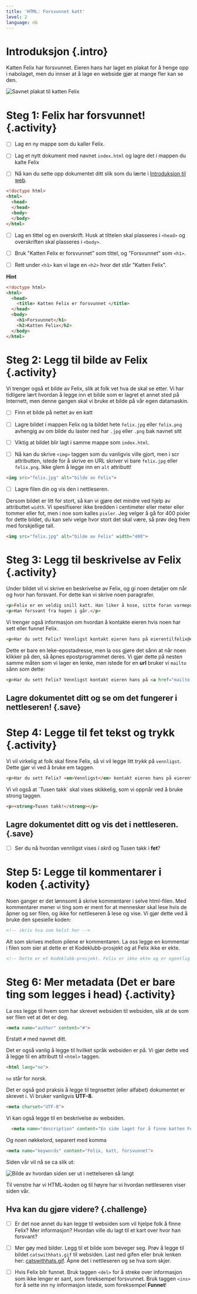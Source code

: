 ```yaml
---
title: 'HTML: Forsvunnet katt'
level: 2
language: nb
---
```



# Introduksjon {.intro}

Katten Felix har forsvunnet. Eieren hans har laget en plakat for å henge opp i
nabolaget, men du innser at å lage en webside gjør at mange fler kan se den.

![Savnet plakat til katten Felix](missingcat.png)


# Steg 1: Felix har forsvunnet! {.activity}

- [ ] Lag en ny mappe som du kaller Felix.

- [ ] Lag et nytt dokument med navnet `index.html` og lagre det i mappen du kalte Felix

- [ ] Nå kan du sette opp dokumentet ditt slik som du lærte i [Introduksjon til
      web](../introduksjon_til_web/introduksjon_til_web.html).

```html
<!doctype html>
<html>
  <head>
  </head>
  <body>
  </body>
</html>
```

- [ ] Lag en tittel og en overskrift. Husk at tittelen skal plasseres i `<head>`
      og overskriften skal plasseres i `<body>`.

- [ ] Bruk "Katten Felix er forsvunnet" som tittel, og "Forsvunnet" som `<h1>`.

- [ ] Rett under `<h1>` kan vi lage en `<h2>` hvor det står "Katten Felix".


<toggle>
  <strong>Hint</strong>
  <hide>

```html
<!doctype html>
<html>
  <head>
    <title> Katten Felix er forsvunnet </title>
  </head>
  <body>
    <h1>Forsvunnet</h1>
    <h2>Katten Felix</h2>
  </body>
</html>
```
  </hide>
</toggle>


# Steg 2: Legg til bilde av Felix {.activity}

Vi trenger også et bilde av Felix, slik at folk vet hva de skal se etter. Vi har
tidligere lært hvordan å legge inn et bilde som er lagret et annet sted på
Internett, men denne gangen skal vi bruke et bilde på vår egen datamaskin.

- [ ] Finn et bilde på nettet av en katt

- [ ] Lagre bildet i mappen Felix og la bildet hete `felix.jpg` eller
      `felix.png` avhengig av om bilde du laster ned har `.jpg` eller `.png` bak
      navnet sitt

- [ ] Viktig at bildet blir lagt i samme mappe som `index.html`.

- [ ] Nå kan du skrive `<img>` taggen som du vanligvis ville gjort, men i scr
      attributten, istede for å skrive en URL skriver vi bare `felix.jpg` eller
      `felix.png`. Ikke glem å legge inn en `alt` attributt!

```html
<img src="felix.jpg" alt="bilde av Felix">
```

- [ ] Lagre filen din og vis den i nettleseren.

Dersom bildet er litt for stort, så kan vi gjøre det mindre ved hjelp av
attributtet `width`. Vi spesifiserer ikke bredden i centimeter eller meter eller
tommer eller fot, men i noe som kalles `pixler`. Jeg velger å gå for 400 pixler
for dette bildet, du kan selv velge hvor stort det skal være, så prøv deg frem
med forskjellige tall.

```html
<img src="felix.jpg" alt="bilde av Felix" width="400">
```


# Steg 3: Legg til beskrivelse av Felix {.activity}

Under bildet vil vi skrive en beskrivelse av Felix, og gi noen detaljer om når
og hvor han forsvant. For dette kan vi skrive noen paragrafer.

```html
<p>Felix er en veldig snill katt. Han liker å kose, sitte foran varmepumpa og lekemusa si. Pelsen hans er oransje. </p>
<p>Han forsvant fra hagen i går.</p>
```

Vi trenger også informasjon om hvordan å kontakte eieren hvis noen har sett
eller funnet Felix.

```html
<p>Har du sett Felix? Vennligst kontakt eieren hans på eierentilfelix@email.com</p>
```

Dette er bare en leke-epostadresse, men la oss gjøre det sånn at når noen
klikker på den, så åpnes epostprogrammet deres. Vi gjør dette på nesten samme
måten som vi lager en lenke, men istede for en __url__ bruker vi `mailto` sånn
som dette:

```html
<p>Har du sett Felix? Vennligst kontakt eieren hans på <a href="mailto:eierentilfelix@email.com">eierentilfelix@email.com</a></p>
```

## Lagre dokumentet ditt og se om det fungerer i nettleseren! {.save}


# Step 4: Legge til fet tekst og trykk {.activity}

Vi vil virkelig at folk skal finne Felix, så vi vil legge litt *trykk* på
`vennligst`. Dette gjør vi ved å bruke em taggen.

```html
<p>Har du sett Felix? <em>Vennligst</em> kontakt eieren hans på eierentilfelix@email.com</p>
```

Vi vil også at ´Tusen takk´ skal vises skikkelig, som vi oppnår ved å bruke
strong taggen.

```html
<p><strong>Tusen takk!</strong></p>
```

## Lagre dokumentet ditt og vis det i nettleseren. {.save}

- [ ] Ser du nå hvordan vennligst vises i *skrå* og Tusen takk i **fet**?


# Step 5: Legge til kommentarer i koden {.activity}

Noen ganger er det lønnsomt å skrive kommentarer i selve html-filen. Med
kommentarer mener vi ting som er ment for at mennesker skal lese hvis de åpner
og ser filen, og ikke for nettleseren å lese og vise. Vi gjør dette ved å bruke
den spesielle koden:

```html
<!-- skriv hva som helst her -->
```

Alt som skrives mellom pilene er kommentaren. La oss legge en kommentar i filen
som sier at dette er et Kodeklubb-prosjekt og at Felix ikke er ekte.

```html
<!-- Dette er et Kodeklubb-prosjekt. Felix er ikke ekte og er egentlig ikke forsvunnet. -->
```


# Steg 6: Mer metadata (Det er bare ting som legges i head) {.activity}

La oss legge til hvem som har skrevet websiden til websiden, slik at de som ser
filen vet at det er deg.

```html
<meta name="author" content="#">
```

Erstatt `#` med navnet ditt.

Det er også vanlig å legge til hvilket språk websiden er på. Vi gjør dette ved å
legge til en attributt til `<html>` taggen.

```html
<html lang="no">
```

`no` står for norsk.

Det er også god praksis å legge til tegnsettet (eller alfabet) dokumentet er
skrevet i. Vi bruker vanligvis __UTF-8__.

```html
<meta charset="UTF-8">
```

Vi kan også legge til en beskrivelse av websiden.

```html
  <meta name="description" content="En side laget for å finne katten Felix">
```

Og noen nøkkelord, separert med komma

```html
<meta name="keywords" content="Felix, katt, forsvunnet">
```


Siden vår vil nå se ca slik ut:

![Bilde av hvordan siden ser ut i nettelseren så langt](screenshot_jsbin.png)

Til venstre har vi HTML-koden og til høyre har vi hvordan nettleseren viser siden vår.

## Hva kan du gjøre videre? {.challenge}

- [ ] Er det noe annet du kan legge til websiden som vil hjelpe folk å finne
      Felix? Mer informasjon? Hvordan ville du lagt til et kart over hvor han
      forsvant?

- [ ] Mer gøy med bilder. Legg til et bilde som beveger seg. Prøv å legge til
      bildet `catswithhats.gif` til websiden. Last ned gifen eller bruk lenken
      her: [catswithhats.gif](../forsvunnet_katt/ressurser/catswithhats.gif).
      Åpne det i nettleseren og se hva som skjer.

- [ ] Hvis Felix blir funnet. Bruk taggen `<del>` for å streke over informasjon
      som ikke lenger er sant, som foreksempel forsvunnet. Bruk taggen `<ins>`
      for å sette inn ny informasjon istede, som foreksempel __Funnet__!
